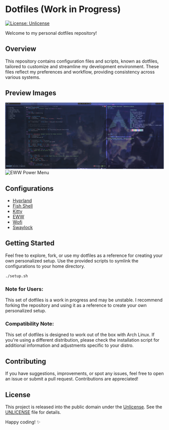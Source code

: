 # Dotfiles (Work in Progress)

[![License: Unlicense](https://img.shields.io/badge/License-Unlicense-blue.svg)](http://unlicense.org/)

Welcome to my personal dotfiles repository!

## Overview

This repository contains configuration files and scripts, known as dotfiles, tailored to customize and streamline my development environment. These files reflect my preferences and workflow, providing consistency across various systems.

## Preview Images

![Screenshot](https://github.com/lulkien/dotfiles/blob/hyprland/previews/workflow.png)
![EWW Power Menu](https://github.com/lulkien/dotfiles/blob/hyprland/previews/eww_power_menu.png)


## Configurations

- [Hyprland](https://github.com/hyprwm/Hyprland)
- [Fish Shell](https://github.com/fish-shell/fish-shell)
- [Kitty](https://github.com/kovidgoyal/kitty)
- [EWW](https://github.com/elkowar/eww)
- [Wofi](https://hg.sr.ht/~scoopta/wofi)
- [Swaylock](https://github.com/jirutka/swaylock-effects)

## Getting Started

Feel free to explore, fork, or use my dotfiles as a reference for creating your own personalized setup. Use the provided scripts to symlink the configurations to your home directory.

```bash
./setup.sh
```

### Note for Users:

This set of dotfiles is a work in progress and may be unstable. I recommend forking the repository and using it as a reference to create your own personalized setup.

### Compatibility Note:

This set of dotfiles is designed to work out of the box with Arch Linux. If you're using a different distribution, please check the installation script for additional information and adjustments specific to your distro.

## Contributing

If you have suggestions, improvements, or spot any issues, feel free to open an issue or submit a pull request. Contributions are appreciated!

## License

This project is released into the public domain under the [Unlicense](https://unlicense.org). See the [UNLICENSE](https://github.com/lulkien/dotfiles/blob/master/UNLICENSE) file for details.

Happy coding! ✨
